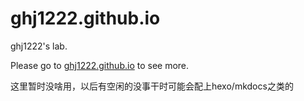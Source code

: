 # ghj1222.github.io

ghj1222's lab.

Please go to [ghj1222.github.io](https://ghj1222.github.io/) to see more.

这里暂时没啥用，以后有空闲的没事干时可能会配上hexo/mkdocs之类的
